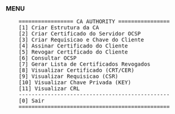 ### MENU

<pre>
	================= CA AUTHORITY ================
	[1] Criar Estrutura da CA
	[2] Criar Certificado do Servidor OCSP
	[3] Criar Requisicao e Chave do Cliente
	[4] Assinar Certificado do Cliente
	[5] Revogar Certificado do Cliente
	[6] Consultar OCSP
	[7] Gerar Lista de Certificados Revogados
	[8] Visualizar Certificado (CRT/CER)
	[9] Visualizar Requisicao (CSR)
	[10] Visualizar Chave Privada (KEY)
	[11] Visualizar CRL
	-----------------------------------------------
	[0] Sair
	===============================================
<pre>
